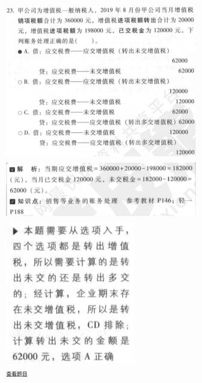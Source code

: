 ![](3b7b4b2c8924e85639b7f0f854a504d5.png)

![](76cf1a3926f1fc3342edceb426e01262.png)

![](37ccd08491e3b59662aebe6127fe4dba.png)

[查看题目](../考前模拟测试题（1）.md#123-单选)

